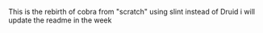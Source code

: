 This is the rebirth of cobra from "scratch" using slint instead of Druid i will update the readme in the week
